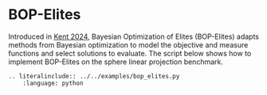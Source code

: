 # BOP-Elites

Introduced in
[Kent 2024](https://ieeexplore.ieee.org/abstract/document/10472301), Bayesian
Optimization of Elites (BOP-Elites) adapts methods from Bayesian optimization to
model the objective and measure functions and select solutions to evaluate. The
script below shows how to implement BOP-Elites on the sphere linear projection
benchmark.

```{eval-rst}
.. literalinclude:: ../../examples/bop_elites.py
    :language: python
```

